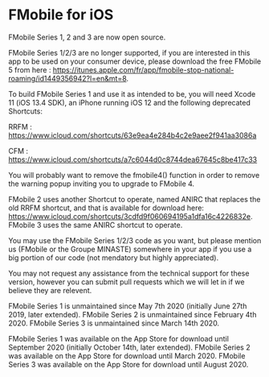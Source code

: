 # FMobile for iOS
FMobile Series 1, 2 and 3 are now open source.

FMobile Series 1/2/3 are no longer supported, if you are interested in this app to be used on your consumer device, please download the free FMobile 5 from here : https://itunes.apple.com/fr/app/fmobile-stop-national-roaming/id1449356942?l=en&mt=8.

To build FMobile Series 1 and use it as intended to be, you will need Xcode 11 (iOS 13.4 SDK), an iPhone running iOS 12 and the following deprecated Shortcuts:

RRFM : https://www.icloud.com/shortcuts/63e9ea4e284b4c2e9aee2f941aa3086a

CFM : https://www.icloud.com/shortcuts/a7c6044d0c8744dea67645c8be417c33

You will probably want to remove the fmobile4() function in order to remove the warning popup inviting you to upgrade to FMobile 4.



FMobile 2 uses another Shortcut to operate, named ANIRC that replaces the old RRFM shortcut, and that is available for download here: https://www.icloud.com/shortcuts/3cdfd9f060694195a1dfa16c4226832e. FMobile 3 uses the same ANIRC shortcut to operate.


You may use the FMobile Series 1/2/3 code as you want, but please mention us (FMobile or the Groupe MINASTE) somewhere in your app if you use a big portion of our code (not mendatory but highly appreciated).

You may not request any assistance from the technical support for these version, however you can submit pull requests which we will let in if we believe they are relevent.

FMobile Series 1 is unmaintained since May 7th 2020 (initially June 27th 2019, later extended).
FMobile Series 2 is unmaintained since February 4th 2020.
FMobile Series 3 is unmaintained since March 14th 2020.


FMobile Series 1 was available on the App Store for download until September 2020 (initially October 14th, later extended).
FMobile Series 2 was available on the App Store for download until March 2020.
FMobile Series 3 was available on the App Store for download until August 2020.

